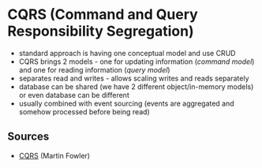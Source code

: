 # CQRS (Command and Query Responsibility Segregation)
- standard approach is having one conceptual model and use CRUD
- CQRS brings 2 models -  one for updating information (_command model_) and one for reading information (_query model_)
- separates read and writes - allows scaling writes and reads separately
- database can be shared (we have 2 different object/in-memory models) or even database can be different
- usually combined with event sourcing (events are aggregated and somehow processed before being read)

## Sources
- [CQRS](https://martinfowler.com/bliki/CQRS.html) (Martin Fowler)
